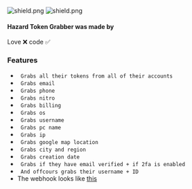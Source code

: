 <img src="https://img.shields.io/github/watchers/Rdimo/Hazard-Token-Grabber?color=%23daff00&label=Watchers" alt="shield.png"></a>
<img src="https://img.shields.io/github/stars/Rdimo/Hazard-Token-Grabber?color=%23daff00&label=Stars" alt="shield.png"></a>

#### Hazard Token Grabber was made by
Love ❌
code ✅

### Features
* ` Grabs all their tokens from all of their accounts`
* ` Grabs email`
* ` Grabs phone`
* ` Grabs nitro`
* ` Grabs billing`
* ` Grabs os`
* ` Grabs username`
* ` Grabs pc name`
* ` Grabs ip`
* ` Grabs google map location`
* ` Grabs city and region`
* ` Grabs creation date`
* ` Grabs if they have email verified + if 2fa is enabled`
* ` And offcours grabs their username + ID`
* The webhook looks like [this](https://imgur.com/Ln4otjS)
